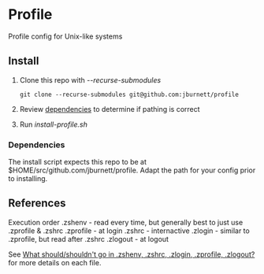# Profile
Profile config for Unix-like systems

## Install

1) Clone this repo with _--recurse-submodules_

   `git clone --recurse-submodules git@github.com:jburnett/profile`

2) Review [dependencies](#dependencies) to determine if pathing is correct
3) Run _install-profile.sh_

### Dependencies

The install script expects this repo to be at $HOME/src/github.com/jburnett/profile. Adapt the path for your config prior to installing.

## References

Execution order
.zshenv - read every time, but generally best to just use .zprofile & .zshrc
.zprofile - at login
.zshrc - internactive
.zlogin - similar to .zprofile, but read after .zshrc
.zlogout - at logout


See [What should/shouldn't go in .zshenv, .zshrc, .zlogin, .zprofile, .zlogout?](https://unix.stackexchange.com/questions/71253/what-should-shouldnt-go-in-zshenv-zshrc-zlogin-zprofile-zlogout) for more details on each file.